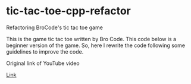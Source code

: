 # tic-tac-toe-cpp-refactor

Refactoring BroCode's tic tac toe game

This is the game tic tac toe written by Bro Code. This code below is a beginner version of the game. So, here I rewrite the code following some guidelines to improve the code.

Original link of YouTube video

[Link](https://www.youtube.com/watch?v=D30owXMzAm8&t=1s)
